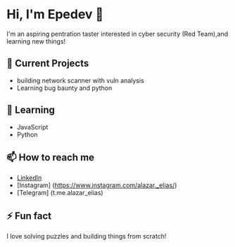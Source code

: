 # Hi, I'm Epedev 👋

I'm an aspiring pentration taster interested in cyber security (Red Team),and learning new things!

## 🔭 Current Projects
- building network scanner with vuln analysis
- Learning bug baunty and python

## 🌱 Learning
- JavaScript
- Python

## 📫 How to reach me
- [LinkedIn](https://www.linkedin.com/in/alazar-elias)
- [Instagram] (https://www.instagram.com/alazar._elias/)
- [Telegram] (t.me.alazar_elias)
## ⚡ Fun fact
I love solving puzzles and building things from scratch!
